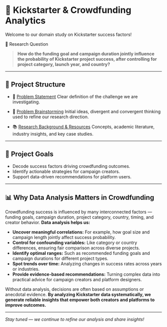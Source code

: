
# 🚀 Kickstarter & Crowdfunding Analytics

Welcome to our domain study on Kickstarter success factors!

🎯 Research Question

> **How do the funding goal and campaign duration jointly influence the
 probability of Kickstarter project success, after controlling for project
 category, launch year, and country?**

---

## 📂 Project Structure

* 📄 [Problem Statement](./problem_statement.md)
  Clear definition of the challenge we are investigating.

* 🧠 [Problem Brainstorming](./problem_brainstorming.md)
  Initial ideas, divergent and convergent thinking used to refine our research direction.

* 📚 [Research Background & Resources](./research_background.md)
  Concepts, academic literature, industry insights, and key case studies.

---

## 🔬 Project Goals

* Decode success factors driving crowdfunding outcomes.
* Identify actionable strategies for campaign creators.
* Support data-driven recommendations for platform users.

---

## 📊 Why Data Analysis Matters in Crowdfunding

Crowdfunding success is influenced by many interconnected factors — funding
 goals, campaign duration, project category, country, timing, and creator
  behavior. **Data analysis helps us:**

* **Uncover meaningful correlations:** For example, how goal size and campaign
 length jointly affect success probability.
* **Control for confounding variables:** Like category or country differences,
 ensuring fair comparison across diverse projects.
* **Identify optimal ranges:** Such as recommended funding goals and campaign
 durations for different project types.
* **Spot trends over time:** Analyzing changes in success rates across years or industries.
* **Provide evidence-based recommendations:** Turning complex data into practical
 advice for campaign creators and platform designers.

Without data analysis, decisions are often based on assumptions or anecdotal
 evidence. **By analyzing Kickstarter data systematically, we generate reliable
  insights that empower both creators and platforms to improve outcomes.**

---

*Stay tuned — we continue to refine our analysis and share insights!*
